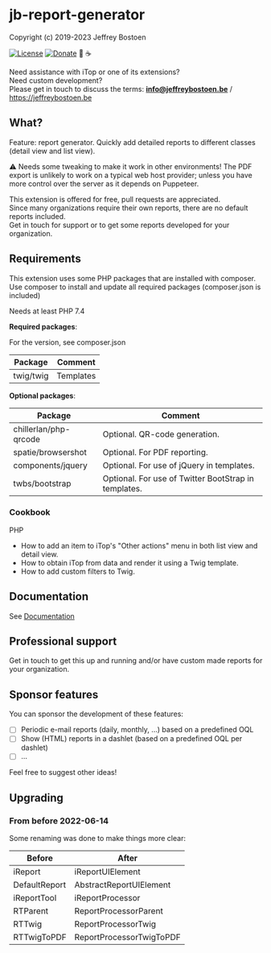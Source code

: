# jb-report-generator

Copyright (c) 2019-2023 Jeffrey Bostoen

[![License](https://img.shields.io/github/license/jbostoen/iTop-custom-extensions)](https://github.com/jbostoen/iTop-custom-extensions/blob/master/license.md)
[![Donate](https://img.shields.io/badge/Donate-PayPal-green.svg)](https://www.paypal.me/jbostoen)
🍻 ☕

Need assistance with iTop or one of its extensions?  
Need custom development?  
Please get in touch to discuss the terms: **info@jeffreybostoen.be** / https://jeffreybostoen.be

## What?

Feature: report generator. Quickly add detailed reports to different classes (detail view and list view).  

⚠ Needs some tweaking to make it work in other environments! 
The PDF export is unlikely to work on a typical web host provider; unless you have more control over the server as it depends on Puppeteer.

This extension is offered for free, pull requests are appreciated.  
Since many organizations require their own reports, there are no default reports included.  
Get in touch for support or to get some reports developed for your organization.


## Requirements

This extension uses some PHP packages that are installed with composer.  
Use composer to install and update all required packages (composer.json is included)

Needs at least PHP 7.4


**Required packages**:

For the version, see composer.json

| Package 	                 | Comment                                                         |
|--------------------------- | --------------------------------------------------------------  |
| twig/twig                  | Templates                                                       |


**Optional packages**:

| Package 	                 | Comment                                                         |
|--------------------------- | --------------------------------------------------------------  |
| chillerlan/php-qrcode      | Optional. QR-code generation.                                   |
| spatie/browsershot         | Optional. For PDF reporting.                                    |
| components/jquery          | Optional. For use of jQuery in templates.                       |
| twbs/bootstrap             | Optional. For use of Twitter BootStrap in templates.            |



### Cookbook

PHP
* How to add an item to iTop's "Other actions" menu in both list view and detail view.
* How to obtain iTop from data and render it using a Twig template.
* How to add custom filters to Twig.


## Documentation

See [Documentation](documentation.md)

## Professional support

Get in touch to get this up and running and/or have custom made reports for your organization.


## Sponsor features

You can sponsor the development of these features:

- [ ] Periodic e-mail reports (daily, monthly, ...) based on a predefined OQL
- [ ] Show (HTML) reports in a dashlet (based on a predefined OQL per dashlet)
- [ ] ...

Feel free to suggest other ideas!

## Upgrading

### From before 2022-06-14

Some renaming was done to make things more clear:

| Before                  | After                        |
| ----------------------- | ---------------------------- |
| iReport                 | iReportUIElement             |
| DefaultReport           | AbstractReportUIElement      |
| iReportTool             | iReportProcessor             |
| RTParent                | ReportProcessorParent        |
| RTTwig                  | ReportProcessorTwig          |
| RTTwigToPDF             | ReportProcessorTwigToPDF     |

